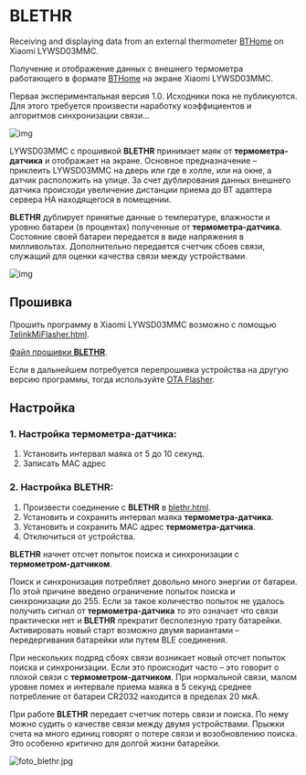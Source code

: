 # BLETHR
Receiving and displaying data from an external thermometer [BTHome](https://bthome.io/) on Xiaomi LYWSD03MMC.

Получение и отображение данных с внешнего термометра работающего в формате [BTHome](https://bthome.io/) на экране Xiaomi LYWSD03MMC.

Первая экспериментальная версия 1.0. Исходники пока не публикуются. Для этого требуется произвести наработку коэффициентов и алгоритмов синхронизации связи...

![img](https://raw.githubusercontent.com/pvvx/pvvx.github.io/refs/heads/master/blethr/img/blethr.jpg)

LYWSD03MMC с прошивкой **BLETHR** принимает маяк от **термометра-датчика** и отображает на экране.
Основное предназначение – приклеить LYWSD03MMC на дверь или где в холле, или на окне, а датчик расположить на улице. За счет дублирования данных внешнего датчика происходи увеличение дистанции приема до BT адаптера сервера HA находящегося в помещении.

**BLETHR** дублирует принятые данные о температуре, влажности и уровню батареи (в процентах) полученные от **термометра-датчика**. Состояние своей батареи передается в виде напряжения в милливольтах. Дополнительно передается счетчик сбоев связи, служащий для оценки качества связи между устройствами.

![img](https://raw.githubusercontent.com/pvvx/pvvx.github.io/refs/heads/master/blethr/img/ha_bthome.jpg)

## Прошивка

Прошить программу в Xiaomi LYWSD03MMC возможно с помощью [TelinkMiFlasher.html](https://pvvx.github.io/ATC_MiThermometer/TelinkMiFlasher.html).

[Файл прошивки **BLETHR**](https://github.com/pvvx/BLETHR/raw/refs/heads/master/blethr_v10.bin).

Если в дальнейшем потребуется перепрошивка устройства на другую версию программы, тогда используйте [OTA Flasher](https://pvvx.github.io/ATC_MiThermometer/TelinkOTA.html).

## Настройка

### 1. Настройка **термометра-датчика**:

1. Установить интервал маяка от 5 до 10 секунд.
2. Записать MAC адрес

### 2. Настройка BLETHR:

1. Произвести соединение с **BLETHR** в [blethr.html](https://pvvx.github.io/blethr/blethr.html).
2. Установить и сохранить интервал маяка **термометра-датчика**.
3. Установить и сохранить MAC адрес **термометра-датчика**.
4. Отключиться от устройства.

**BLETHR** начнет отсчет попыток поиска и синхронизации с **термометром-датчиком**.

Поиск и синхронизация потребляет довольно много энергии от батареи.
По этой причине введено ограничение попыток поиска и синхронизации до 255.
Если за такое количество попыток не удалось получить сигнал от **термометра-датчика** то это означает что связи практически нет и **BLETHR** прекратит бесполезную трату батарейки.
Активировать новый старт возможно двумя вариантами – передергивания батарейки или путем BLE соединения. 

При нескольких подряд сбоях связи возникает новый отсчет попыток поиска и синхронизации. 
Если это происходит часто – это говорит о плохой связи с **термометром-датчиком**.
При нормальной связи, малом уровне помех и интервале приема маяка в 5 секунд среднее потребление от батареи CR2032 находится в пределах 20 мкА.

При работе **BLETHR** передает счетчик потерь связи и поиска.
По нему можно судить о качестве связи между двумя устройствами.
Прыжки счета на много единиц говорят о потере связи и возобновлению поиска. Это особенно критично для долгой жизни батарейки.

![foto_blethr.jpg](https://raw.githubusercontent.com/pvvx/pvvx.github.io/refs/heads/master/blethr/img/foto_blethr.jpg)
